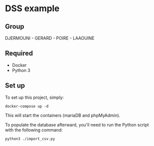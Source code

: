 # DSS example

## Group

DJERMOUNI - GERARD - POIRE - LAAOUINE

## Required

- Docker
- Python 3

## Set up

To set up this project, simply:

`docker-compose up -d`

This will start the containers (mariaDB and phpMyAdmin).

To populate the database afterward, you'll need to run the Python script with the following command:

`python3 ./import_csv.py`
